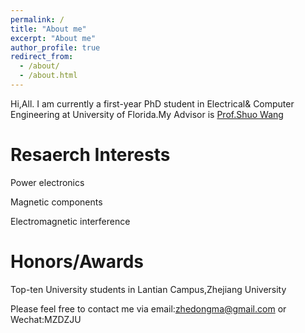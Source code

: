 ```yaml
---
permalink: /
title: "About me"
excerpt: "About me"
author_profile: true
redirect_from: 
  - /about/
  - /about.html
---
```


Hi,All. I am currently a first-year PhD student in Electrical& Computer Engineering at University of Florida.My Advisor is [Prof.Shuo Wang](https://news.ece.ufl.edu/2018/12/05/shuo-wang-elevated-to-ieee-fellow/)

Resaerch Interests
======
Power electronics

Magnetic components

Electromagnetic interference

Honors/Awards
======
Top-ten University students in Lantian Campus,Zhejiang University

Please feel free to contact me via email:zhedongma@gmail.com or Wechat:MZDZJU


